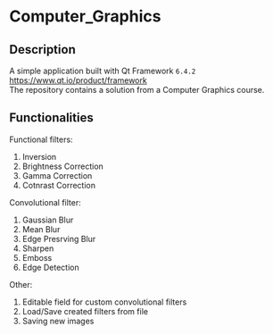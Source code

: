 # Computer_Graphics

## Description 
A simple application built with Qt Framework `6.4.2`  
https://www.qt.io/product/framework  
The repository contains a solution from a Computer Graphics course.  

## Functionalities
Functional filters: 
1. Inversion
2. Brightness Correction
3. Gamma Correction
4. Cotnrast Correction

Convolutional filter:
1. Gaussian Blur
2. Mean Blur 
3. Edge Presrving Blur
4. Sharpen
5. Emboss
6. Edge Detection

Other: 
1. Editable field for custom convolutional filters
2. Load/Save created filters from file
3. Saving new images

